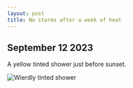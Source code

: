 ```yaml
---
layout: post
title: No storms after a week of heat
---
```

## September 12 2023
<p>A yellow tinted shower just before sunset.</p>
<img src="/assets/images/blog/20230912-1.jpg" alt="Wierdly tinted shower">
